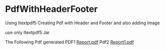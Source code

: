 # PdfWithHeaderFooter
Using Itextpdf5 Creating Pdf with Header and Footer and also adding Image

use only Itextpdf5 Jar

The Following Pdf generated PDF1
[Report.pdf](https://github.com/pravudatta10/PdfWithHeaderFooter/files/11293038/Report.pdf)
Pdf2 
[Report1.pdf](https://github.com/pravudatta10/PdfWithHeaderFooter/files/11293039/Report1.pdf)
